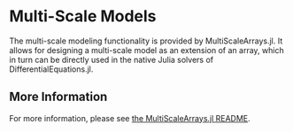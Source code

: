 # Multi-Scale Models

The multi-scale modeling functionality is provided by MultiScaleArrays.jl. It
allows for designing a multi-scale model as an extension of an array, which in
turn can be directly used in the native Julia solvers of DifferentialEquations.jl.

## More Information

For more information, please see [the MultiScaleArrays.jl README](https://github.com/JuliaDiffEq/MultiScaleArrays.jl).
